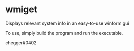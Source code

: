 # wmiget
Displays relevant system info in an easy-to-use winform gui

To use, simply build the program and run the executable.

chegger#0402
